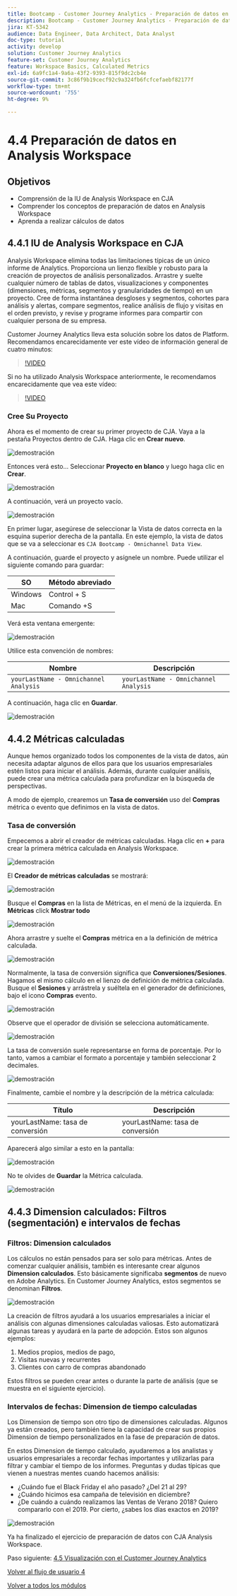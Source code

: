 ```yaml
---
title: Bootcamp - Customer Journey Analytics - Preparación de datos en Analysis Workspace
description: Bootcamp - Customer Journey Analytics - Preparación de datos en Analysis Workspace
jira: KT-5342
audience: Data Engineer, Data Architect, Data Analyst
doc-type: tutorial
activity: develop
solution: Customer Journey Analytics
feature-set: Customer Journey Analytics
feature: Workspace Basics, Calculated Metrics
exl-id: 6a9fc1a4-9a6a-43f2-9393-815f9dc2cb4e
source-git-commit: 3c86f9b19cecf92c9a324fb6fcfcefaebf82177f
workflow-type: tm+mt
source-wordcount: '755'
ht-degree: 9%

---
```


# 4.4 Preparación de datos en Analysis Workspace

## Objetivos

- Comprensión de la IU de Analysis Workspace en CJA
- Comprender los conceptos de preparación de datos en Analysis Workspace
- Aprenda a realizar cálculos de datos

## 4.4.1 IU de Analysis Workspace en CJA

Analysis Workspace elimina todas las limitaciones típicas de un único informe de Analytics. Proporciona un lienzo flexible y robusto para la creación de proyectos de análisis personalizados. Arrastre y suelte cualquier número de tablas de datos, visualizaciones y componentes (dimensiones, métricas, segmentos y granularidades de tiempo) en un proyecto. Cree de forma instantánea desgloses y segmentos, cohortes para análisis y alertas, compare segmentos, realice análisis de flujo y visitas en el orden previsto, y revise y programe informes para compartir con cualquier persona de su empresa.

Customer Journey Analytics lleva esta solución sobre los datos de Platform. Recomendamos encarecidamente ver este vídeo de información general de cuatro minutos:

>[!VIDEO](https://video.tv.adobe.com/v/35109?quality=12&learn=on)

Si no ha utilizado Analysis Workspace anteriormente, le recomendamos encarecidamente que vea este vídeo:

>[!VIDEO](https://video.tv.adobe.com/v/26266?quality=12&learn=on)

### Cree Su Proyecto

Ahora es el momento de crear su primer proyecto de CJA. Vaya a la pestaña Proyectos dentro de CJA.
Haga clic en **Crear nuevo**.

![demostración](./images/prmenu.png)

Entonces verá esto... Seleccionar **Proyecto en blanco** y luego haga clic en **Crear**.

![demostración](./images/prmenu1.png)

A continuación, verá un proyecto vacío.

![demostración](./images/premptyprojects.png)

En primer lugar, asegúrese de seleccionar la Vista de datos correcta en la esquina superior derecha de la pantalla. En este ejemplo, la vista de datos que se va a seleccionar es `CJA Bootcamp - Omnichannel Data View`.

A continuación, guarde el proyecto y asígnele un nombre. Puede utilizar el siguiente comando para guardar:

| SO | Método abreviado |
| ----------------- |-------------| 
| Windows | Control + S |
| Mac | Comando +S |

Verá esta ventana emergente:

![demostración](./images/prsave.png)

Utilice esta convención de nombres:

| Nombre | Descripción |
| ----------------- |-------------| 
| `yourLastName - Omnichannel Analysis` | `yourLastName - Omnichannel Analysis` |

A continuación, haga clic en **Guardar**.

![demostración](./images/prsave2.png)

## 4.4.2 Métricas calculadas

Aunque hemos organizado todos los componentes de la vista de datos, aún necesita adaptar algunos de ellos para que los usuarios empresariales estén listos para iniciar el análisis. Además, durante cualquier análisis, puede crear una métrica calculada para profundizar en la búsqueda de perspectivas.

A modo de ejemplo, crearemos un **Tasa de conversión** uso del **Compras** métrica o evento que definimos en la vista de datos.

### Tasa de conversión

Empecemos a abrir el creador de métricas calculadas. Haga clic en **+** para crear la primera métrica calculada en Analysis Workspace.

![demostración](./images/pradd.png)

El **Creador de métricas calculadas** se mostrará:

![demostración](./images/prbuilder.png)

Busque el **Compras** en la lista de Métricas, en el menú de la izquierda. En **Métricas** click **Mostrar todo**

![demostración](./images/calcbuildercr1.png)

Ahora arrastre y suelte el **Compras** métrica en a la definición de métrica calculada.

![demostración](./images/calcbuildercr2.png)

Normalmente, la tasa de conversión significa que **Conversiones/Sesiones**. Hagamos el mismo cálculo en el lienzo de definición de métrica calculada. Busque el **Sesiones** y arrástrela y suéltela en el generador de definiciones, bajo el icono **Compras** evento.

![demostración](./images/calcbuildercr3.png)

Observe que el operador de división se selecciona automáticamente.

![demostración](./images/calcbuildercr4.png)

La tasa de conversión suele representarse en forma de porcentaje. Por lo tanto, vamos a cambiar el formato a porcentaje y también seleccionar 2 decimales.

![demostración](./images/calcbuildercr5.png)

Finalmente, cambie el nombre y la descripción de la métrica calculada:

| Título | Descripción |
| ----------------- |-------------| 
| yourLastName: tasa de conversión | yourLastName: tasa de conversión |

Aparecerá algo similar a esto en la pantalla:

![demostración](./images/calcbuildercr6.png)

No te olvides de **Guardar** la Métrica calculada.

![demostración](./images/pr9.png)

## 4.4.3 Dimension calculados: Filtros (segmentación) e intervalos de fechas

### Filtros: Dimension calculados

Los cálculos no están pensados para ser solo para métricas. Antes de comenzar cualquier análisis, también es interesante crear algunos **Dimension calculados**. Esto básicamente significaba **segmentos** de nuevo en Adobe Analytics. En Customer Journey Analytics, estos segmentos se denominan **Filtros**.

![demostración](./images/prfilters.png)

La creación de filtros ayudará a los usuarios empresariales a iniciar el análisis con algunas dimensiones calculadas valiosas. Esto automatizará algunas tareas y ayudará en la parte de adopción. Estos son algunos ejemplos:

1. Medios propios, medios de pago,
2. Visitas nuevas y recurrentes
3. Clientes con carro de compras abandonado

Estos filtros se pueden crear antes o durante la parte de análisis (que se muestra en el siguiente ejercicio).

### Intervalos de fechas: Dimension de tiempo calculadas

Los Dimension de tiempo son otro tipo de dimensiones calculadas. Algunos ya están creados, pero también tiene la capacidad de crear sus propios Dimension de tiempo personalizados en la fase de preparación de datos.

En estos Dimension de tiempo calculado, ayudaremos a los analistas y usuarios empresariales a recordar fechas importantes y utilizarlas para filtrar y cambiar el tiempo de los informes. Preguntas y dudas típicas que vienen a nuestras mentes cuando hacemos análisis:

- ¿Cuándo fue el Black Friday el año pasado? ¿Del 21 al 29?
- ¿Cuándo hicimos esa campaña de televisión en diciembre?
- ¿De cuándo a cuándo realizamos las Ventas de Verano 2018? Quiero compararlo con el 2019. Por cierto, ¿sabes los días exactos en 2019?

![demostración](./images/timedimensions.png)

Ya ha finalizado el ejercicio de preparación de datos con CJA Analysis Workspace.

Paso siguiente: [4.5 Visualización con el Customer Journey Analytics](./ex5.md)

[Volver al flujo de usuario 4](./uc4.md)

[Volver a todos los módulos](./../../overview.md)

